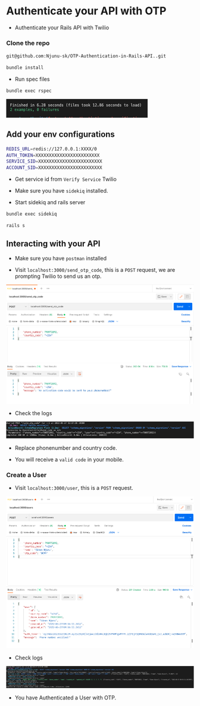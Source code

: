 # Authenticate your API with OTP

- Authenticate your Rails API with Twilio

### Clone the repo

```bash
git@github.com:Njunu-sk/OTP-Authentication-in-Rails-API..git
```

```bash
bundle install
```

- Run spec files

```bash
bundle exec rspec
```

![specs](/public/images/specs.png)

## Add your env configurations

```bash
REDIS_URL=redis://127.0.0.1:XXXX/0
AUTH_TOKEN=XXXXXXXXXXXXXXXXXXXXXXXX
SERVICE_SID=XXXXXXXXXXXXXXXXXXXXXXXX
ACCOUNT_SID=XXXXXXXXXXXXXXXXXXXXXXXX
```

- Get service id from `Verify Service` Twilio

- Make sure you have `sidekiq` installed.

- Start sidekiq and rails server

```bash
bundle exec sidekiq
```

```
rails s
```

## Interacting with your API

- Make sure you have `postman` installed

- Visit `localhost:3000/send_otp_code`, this is a `POST` request, we are prompting Twilio to send us an otp.

![Send OTP](/public/images/send_otp.png)

- Check the logs

![Send OTP logs](/public/images/otp.png)

- Replace phonenumber and country code.

- You will receive a `valid code` in your mobile.

### Create a User

- Visit `localhost:3000/user`, this is a `POST` request.

![Send OTP logs](/public/images/create_user.png)

- Check logs

![Send OTP logs](/public/images/create_user_logs.png)

- You have Authenticated a User with OTP.
